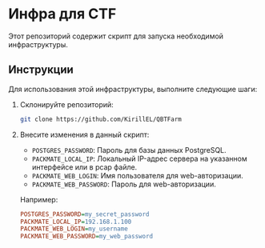 # Инфра для CTF

Этот репозиторий содержит скрипт для запуска необходимой инфраструктуры.

## Инструкции

Для использования этой инфраструктуры, выполните следующие шаги:

1. Склонируйте репозиторий:

    ```bash
    git clone https://github.com/KirillEL/QBTFarm
    ```

2. Внесите изменения в данный скрипт:

   - `POSTGRES_PASSWORD`: Пароль для базы данных PostgreSQL.
   - `PACKMATE_LOCAL_IP`: Локальный IP-адрес сервера на указанном интерфейсе или в pcap файле.
   - `PACKMATE_WEB_LOGIN`: Имя пользователя для web-авторизации.
   - `PACKMATE_WEB_PASSWORD`: Пароль для web-авторизации.

   Например:

   ```ini
   POSTGRES_PASSWORD=my_secret_password
   PACKMATE_LOCAL_IP=192.168.1.100
   PACKMATE_WEB_LOGIN=my_username
   PACKMATE_WEB_PASSWORD=my_web_password